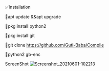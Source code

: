 ✅Installation


🔰apt update &&apt upgrade

🔰pkg install python2

🔰pkg install git

🔰git clone https://github.com/Guti-Baba/Compile

🔰python2 gb-enc


ScreenShot
![Screenshot_20210601-102213](https://user-images.githubusercontent.com/79633162/120340954-49387400-c318-11eb-9715-ddfaa862fba2.png)

